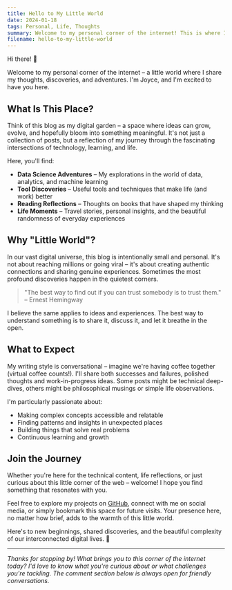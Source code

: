 ```yaml
---
title: Hello to My Little World
date: 2024-01-18
tags: Personal, Life, Thoughts
summary: Welcome to my personal corner of the internet! This is where I'll be sharing my thoughts, discoveries, and adventures in technology, life, and everything in between.
filename: hello-to-my-little-world
---
```


Hi there! 👋

Welcome to my personal corner of the internet – a little world where I share my thoughts, discoveries, and adventures. I'm Joyce, and I'm excited to have you here.

## What Is This Place?

Think of this blog as my digital garden – a space where ideas can grow, evolve, and hopefully bloom into something meaningful. It's not just a collection of posts, but a reflection of my journey through the fascinating intersections of technology, learning, and life.

Here, you'll find:

- **Data Science Adventures** – My explorations in the world of data, analytics, and machine learning
- **Tool Discoveries** – Useful tools and techniques that make life (and work) better
- **Reading Reflections** – Thoughts on books that have shaped my thinking
- **Life Moments** – Travel stories, personal insights, and the beautiful randomness of everyday experiences

## Why "Little World"?

In our vast digital universe, this blog is intentionally small and personal. It's not about reaching millions or going viral – it's about creating authentic connections and sharing genuine experiences. Sometimes the most profound discoveries happen in the quietest corners.

> "The best way to find out if you can trust somebody is to trust them." – Ernest Hemingway

I believe the same applies to ideas and experiences. The best way to understand something is to share it, discuss it, and let it breathe in the open.

## What to Expect

My writing style is conversational – imagine we're having coffee together (virtual coffee counts!). I'll share both successes and failures, polished thoughts and work-in-progress ideas. Some posts might be technical deep-dives, others might be philosophical musings or simple life observations.

I'm particularly passionate about:

- Making complex concepts accessible and relatable
- Finding patterns and insights in unexpected places
- Building things that solve real problems
- Continuous learning and growth

## Join the Journey

Whether you're here for the technical content, life reflections, or just curious about this little corner of the web – welcome! I hope you find something that resonates with you.

Feel free to explore my projects on [GitHub](https://github.com/JoyceGu), connect with me on social media, or simply bookmark this space for future visits. Your presence here, no matter how brief, adds to the warmth of this little world.

Here's to new beginnings, shared discoveries, and the beautiful complexity of our interconnected digital lives. 🌟

---

*Thanks for stopping by! What brings you to this corner of the internet today? I'd love to know what you're curious about or what challenges you're tackling. The comment section below is always open for friendly conversations.*
